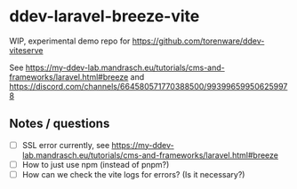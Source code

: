 # ddev-laravel-breeze-vite

WIP, experimental demo repo for https://github.com/torenware/ddev-viteserve

See https://my-ddev-lab.mandrasch.eu/tutorials/cms-and-frameworks/laravel.html#breeze and https://discord.com/channels/664580571770388500/993996599506259978 

## Notes / questions

- [ ] SSL error currently, see https://my-ddev-lab.mandrasch.eu/tutorials/cms-and-frameworks/laravel.html#breeze
- [ ] How to just use npm (instead of pnpm?)
- [ ] How can we check the vite logs for errors? (Is it necessary?)
